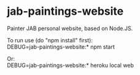 # jab-paintings-website
Painter JAB personal website, based on Node.JS.

To run use (do "npm install" first):  
DEBUG=jab-paintings-website:* npm start

Or:  
DEBUG=jab-paintings-website:* heroku local web
